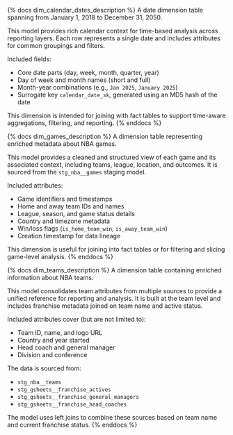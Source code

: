 {% docs dim_calendar_dates_description %}
A date dimension table spanning from January 1, 2018 to December 31, 2050.

This model provides rich calendar context for time-based analysis across reporting layers. Each row represents a single date and includes attributes for common groupings and filters.

Included fields:
* Core date parts (day, week, month, quarter, year)
* Day of week and month names (short and full)
* Month-year combinations (e.g., `Jan 2025`, `January 2025`)
* Surrogate key `calendar_date_sk`, generated using an MD5 hash of the date

This dimension is intended for joining with fact tables to support time-aware aggregations, filtering, and reporting.
{% enddocs %}


{% docs dim_games_description %}
A dimension table representing enriched metadata about NBA games.

This model provides a cleaned and structured view of each game and its associated context, including teams, league, location, and outcomes. It is sourced from the `stg_nba__games` staging model.

Included attributes:
* Game identifiers and timestamps
* Home and away team IDs and names
* League, season, and game status details
* Country and timezone metadata
* Win/loss flags (`is_home_team_win`, `is_away_team_win`)
* Creation timestamp for data lineage

This dimension is useful for joining into fact tables or for filtering and slicing game-level analysis.
{% enddocs %}


{% docs dim_teams_description %}
A dimension table containing enriched information about NBA teams.

This model consolidates team attributes from multiple sources to provide a unified reference for reporting and analysis. It is built at the team level and includes franchise metadata joined on team name and active status.

Included attributes cover (but are not limited to):
* Team ID, name, and logo URL
* Country and year started
* Head coach and general manager
* Division and conference

The data is sourced from:
* `stg_nba__teams`
* `stg_gsheets__franchise_actives`
* `stg_gsheets__franchise_general_managers`
* `stg_gsheets__franchise_head_coaches`

The model uses left joins to combine these sources based on team name and current franchise status.
{% enddocs %}

